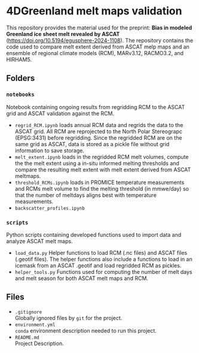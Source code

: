 # 4DGreenland melt maps validation 
This repository provides the material used for the preprint: **Bias in modeled Greenland ice sheet melt revealed by ASCAT**	(https://doi.org/10.5194/egusphere-2024-1108). The repository contains the code used to compare melt extent derived from ASCAT melp maps and an ensemble of regional climate models (RCM), MARv3.12, RACMO3.2, and HIRHAM5.


## Folders

### `notebooks`
Notebook containing ongoing results from regridding RCM to the ASCAT grid and ASCAT validation against the RCM. 
* `regrid_RCM.ipynb` loads annual RCM data and regrids the data to the ASCAT grid. All RCM are reprojected to the North Polar Stereograpc (EPSG:3431) before regridding. Since the regridded RCM are on the same grid as ASCAT, data is stored as a pickle file without grid information to save storage.
* `melt_extent.ipynb` loads in the regridded RCM melt volumes, compute the the melt extent using a in-situ informed melting thresholds and compare the resulting melt extent with melt extent derived from ASCAT meltmaps.
* `threshold_RCMs.ipynb` loads in PROMICE temperature measurements and RCMs melt volume to find the melting threshold (in mmwe/day) so that the number of meltdays aligns best with temperature measurements. 
* `backscatter_profiles.ipynb`

### `scripts`
Python scripts containing developed functions used to import data and analyze ASCAT melt maps. 
* `load_data.py` Helper functions to load RCM (.nc files) and ASCAT files (.geotif files). The helper functions also include a functions to load in an icemask from an ASCAT .geotif and load regridded RCM as pickles. 
* `helper_tools.py` Functions used for computing the number of melt days and melt season for both ASCAT melt maps and RCM. 

## Files

* `.gitignore`
<br> Globally ignored files by `git` for the project.
* `environment.yml`
<br> `conda` environment description needed to run this project.
* `README.md`
<br> Project Description. 
